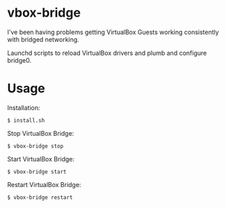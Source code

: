 vbox-bridge
===========

I've been having problems getting VirtualBox Guests working consistently with bridged networking.

Launchd scripts to reload VirtualBox drivers and plumb and configure bridge0.

Usage
=====

Installation:

	$ install.sh

Stop VirtualBox Bridge:

	$ vbox-bridge stop

Start VirtualBox Bridge:

	$ vbox-bridge start

Restart VirtualBox Bridge:

	$ vbox-bridge restart

